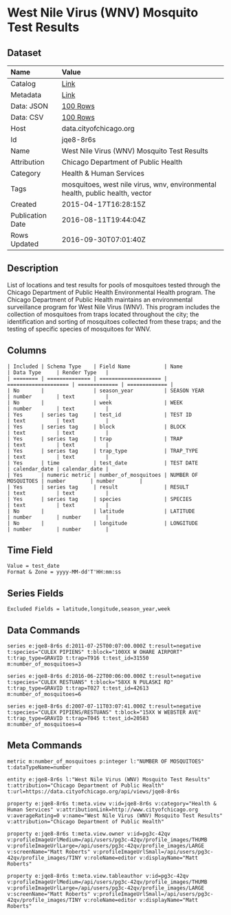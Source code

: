 # West Nile Virus (WNV) Mosquito Test Results

## Dataset

| Name | Value |
| :--- | :---- |
| Catalog | [Link](https://catalog.data.gov/dataset/wnv-mosquito-test-results-42116) |
| Metadata | [Link](https://data.cityofchicago.org/api/views/jqe8-8r6s) |
| Data: JSON | [100 Rows](https://data.cityofchicago.org/api/views/jqe8-8r6s/rows.json?max_rows=100) |
| Data: CSV | [100 Rows](https://data.cityofchicago.org/api/views/jqe8-8r6s/rows.csv?max_rows=100) |
| Host | data.cityofchicago.org |
| Id | jqe8-8r6s |
| Name | West Nile Virus (WNV) Mosquito Test Results |
| Attribution | Chicago Department of Public Health |
| Category | Health & Human Services |
| Tags | mosquitoes, west nile virus, wnv, environmental health, public health, vector |
| Created | 2015-04-17T16:28:15Z |
| Publication Date | 2016-08-11T19:44:04Z |
| Rows Updated | 2016-09-30T07:01:40Z |

## Description

List of locations and test results for pools of mosquitoes tested through the Chicago Department of Public Health Environmental Health program. The Chicago Department of Public Health maintains an environmental surveillance program for West Nile Virus (WNV).  This program includes the collection of mosquitoes from traps located throughout the city; the identification and sorting of mosquitoes collected from these traps; and the testing of specific species of mosquitoes for WNV.

## Columns

```ls
| Included | Schema Type    | Field Name           | Name                 | Data Type     | Render Type   |
| ======== | ============== | ==================== | ==================== | ============= | ============= |
| No       |                | season_year          | SEASON YEAR          | number        | text          |
| No       |                | week                 | WEEK                 | number        | text          |
| Yes      | series tag     | test_id              | TEST ID              | text          | text          |
| Yes      | series tag     | block                | BLOCK                | text          | text          |
| Yes      | series tag     | trap                 | TRAP                 | text          | text          |
| Yes      | series tag     | trap_type            | TRAP_TYPE            | text          | text          |
| Yes      | time           | test_date            | TEST DATE            | calendar_date | calendar_date |
| Yes      | numeric metric | number_of_mosquitoes | NUMBER OF MOSQUITOES | number        | number        |
| Yes      | series tag     | result               | RESULT               | text          | text          |
| Yes      | series tag     | species              | SPECIES              | text          | text          |
| No       |                | latitude             | LATITUDE             | number        | number        |
| No       |                | longitude            | LONGITUDE            | number        | number        |
```

## Time Field

```ls
Value = test_date
Format & Zone = yyyy-MM-dd'T'HH:mm:ss
```

## Series Fields

```ls
Excluded Fields = latitude,longitude,season_year,week
```

## Data Commands

```ls
series e:jqe8-8r6s d:2011-07-25T00:07:00.000Z t:result=negative t:species="CULEX PIPIENS" t:block="100XX W OHARE AIRPORT" t:trap_type=GRAVID t:trap=T916 t:test_id=31550 m:number_of_mosquitoes=3

series e:jqe8-8r6s d:2016-06-22T00:06:00.000Z t:result=negative t:species="CULEX RESTUANS" t:block="58XX N PULASKI RD" t:trap_type=GRAVID t:trap=T027 t:test_id=42613 m:number_of_mosquitoes=6

series e:jqe8-8r6s d:2007-07-11T03:07:41.000Z t:result=negative t:species="CULEX PIPIENS/RESTUANS" t:block="15XX W WEBSTER AVE" t:trap_type=GRAVID t:trap=T045 t:test_id=20583 m:number_of_mosquitoes=4
```

## Meta Commands

```ls
metric m:number_of_mosquitoes p:integer l:"NUMBER OF MOSQUITOES" t:dataTypeName=number

entity e:jqe8-8r6s l:"West Nile Virus (WNV) Mosquito Test Results" t:attribution="Chicago Department of Public Health" t:url=https://data.cityofchicago.org/api/views/jqe8-8r6s

property e:jqe8-8r6s t:meta.view v:id=jqe8-8r6s v:category="Health & Human Services" v:attributionLink=http://www.cityofchicago.org v:averageRating=0 v:name="West Nile Virus (WNV) Mosquito Test Results" v:attribution="Chicago Department of Public Health"

property e:jqe8-8r6s t:meta.view.owner v:id=pg3c-42qv v:profileImageUrlMedium=/api/users/pg3c-42qv/profile_images/THUMB v:profileImageUrlLarge=/api/users/pg3c-42qv/profile_images/LARGE v:screenName="Matt Roberts" v:profileImageUrlSmall=/api/users/pg3c-42qv/profile_images/TINY v:roleName=editor v:displayName="Matt Roberts"

property e:jqe8-8r6s t:meta.view.tableauthor v:id=pg3c-42qv v:profileImageUrlMedium=/api/users/pg3c-42qv/profile_images/THUMB v:profileImageUrlLarge=/api/users/pg3c-42qv/profile_images/LARGE v:screenName="Matt Roberts" v:profileImageUrlSmall=/api/users/pg3c-42qv/profile_images/TINY v:roleName=editor v:displayName="Matt Roberts"
```